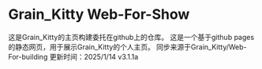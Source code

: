 # Grain_Kitty Web-For-Show
这是Grain_Kitty的主页构建委托在github上的仓库。
这是一个基于github pages的静态网页，用于展示Grain_Kitty的个人主页。
同步来源于Grain_Kitty/Web-For-building
更新时间：2025/1/14 v3.1.1a
